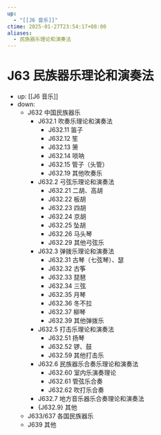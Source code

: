 ```yaml
---
up:
  - "[[J6 音乐]]"
ctime: 2025-01-27T23:54:17+08:00
aliases:
  - 民族器乐理论和演奏法
---
```


# J63 民族器乐理论和演奏法

- up: [[J6 音乐]]
- down:	
	- J632 中国民族器乐
		- J632.1 吹奏乐理论和演奏法
			- J632.11 笛子
			- J632.12 笙
			- J632.13 箫
			- J632.14 唢呐
			- J632.15 管子（头管）
			- J632.19 其他吹奏乐
		- J632.2 弓弦乐理论和演奏法
			- J632.21 二胡、高胡
			- J632.22 板胡
			- J632.23 四胡
			- J632.24 京胡
			- J632.25 坠胡
			- J632.26 马头琴
			- J632.29 其他弓弦乐
		- J632.3 弹拨乐理论和演奏法
			- J632.31 古琴（七弦琴）、瑟
			- J632.32 古筝
			- J632.33 琵琶
			- J632.34 三弦
			- J632.35 月琴
			- J632.36 冬不拉
			- J632.37 柳琴
			- J632.39 其他弹拨乐
		- J632.5 打击乐理论和演奏法
			- J632.51 扬琴
			- J632.52 锣、鼓
			- J632.59 其他打击乐
		- J632.6 民族器乐合奏乐理论和演奏法
			- J632.60 室内乐演奏理论
			- J632.61 管弦乐合奏
			- J632.62 吹打乐合奏
		- J632.7 地方音乐器乐合奏理论和演奏法
		- {J632.9} 其他
	- J633/637 各国民族器乐
	- J639 其他
	
